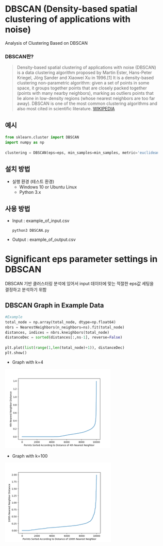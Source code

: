 # DBSCAN (Density-based spatial clustering of applications with noise)

Analysis of Clustering Based on DBSCAN

### DBSCAN란?
>Density-based spatial clustering of applications with noise (DBSCAN) is a data clustering algorithm proposed by Martin Ester, Hans-Peter Kriegel, Jörg Sander and Xiaowei Xu in 1996.[1] It is a density-based clustering non-parametric algorithm: given a set of points in some space, it groups together points that are closely packed together (points with many nearby neighbors), marking as outliers points that lie alone in low-density regions (whose nearest neighbors are too far away). DBSCAN is one of the most common clustering algorithms and also most cited in scientific literature.
[WIKIPEDIA](https://en.wikipedia.org/wiki/DBSCAN)

## 예시
```python
from sklearn.cluster import DBSCAN
import numpy as np

clustering = DBSCAN(eps=eps, min_samples=min_samples, metric='euclidean').fit(X)
```

## 설치 방법
- 실행 환경 (테스트 환경)
  - Windows 10 or Ubuntu Linux
  - Python 3.x

## 사용 방법

- Input : example_of_input.csv 

  `python3 DBSCAN.py`

- Output : example_of_output.csv

# Significant eps parameter settings in DBSCAN

DBSCAN 기반 클러스터링 분석에 있어서 input 데이터에 맞는 적절한 eps값 세팅을 결정하고 분석하기 위함

## DBSCAN Graph in Example Data

```python
#Example
total_node = np.array(total_node, dtype=np.float64)
nbrs = NearestNeighbors(n_neighbors=ns).fit(total_node)
distances, indices = nbrs.kneighbors(total_node)
distanceDec = sorted(distances[:,ns-1], reverse=False)

plt.plot(list(range(1,len(total_node)+1)), distanceDec)
plt.show()
```
- Graph with k=4

![Pic1](https://github.com/Xenia101/DBSCAN/blob/master/pic/1.png)

- Graph with k=100

![Pic2](https://github.com/Xenia101/DBSCAN/blob/master/pic/2.png)
